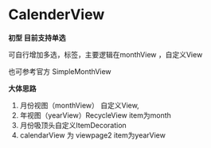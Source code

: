 # CalenderView
**初型  目前支持单选**

可自行增加多选，标签，主要逻辑在monthView  ，自定义View

也可参考官方 SimpleMonthView

**大体思路**

1. 月份视图（monthView）  自定义View,
2. 年视图（yearView）RecycleView  item为month   
3. 月份吸顶头自定义ItemDecoration 
4. calendarView 为 viewpage2  item为yearView  